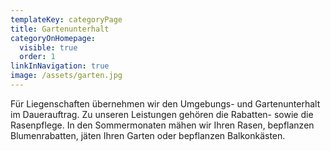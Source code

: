 ```yaml
---
templateKey: categoryPage
title: Gartenunterhalt
categoryOnHomepage:
  visible: true
  order: 1
linkInNavigation: true
image: /assets/garten.jpg
---
```


Für Liegenschaften übernehmen wir den Umgebungs- und Gartenunterhalt im Dauerauftrag. Zu unseren Leistungen gehören die Rabatten- sowie die Rasenpflege. In den Sommermonaten mähen wir Ihren Rasen, bepflanzen Blumenrabatten, jäten Ihren Garten oder bepflanzen Balkonkästen.
